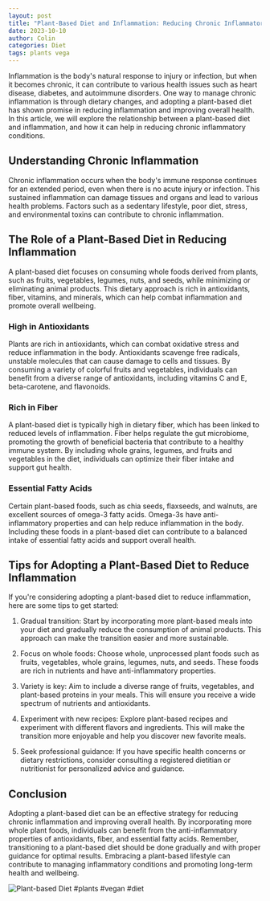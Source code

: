 ```yaml
---
layout: post
title: "Plant-Based Diet and Inflammation: Reducing Chronic Inflammatory Conditions"
date: 2023-10-10
author: Colin
categories: Diet
tags: plants vega
---
```


Inflammation is the body's natural response to injury or infection, but when it becomes chronic, it can contribute to various health issues such as heart disease, diabetes, and autoimmune disorders. One way to manage chronic inflammation is through dietary changes, and adopting a plant-based diet has shown promise in reducing inflammation and improving overall health. In this article, we will explore the relationship between a plant-based diet and inflammation, and how it can help in reducing chronic inflammatory conditions.

## Understanding Chronic Inflammation

Chronic inflammation occurs when the body's immune response continues for an extended period, even when there is no acute injury or infection. This sustained inflammation can damage tissues and organs and lead to various health problems. Factors such as a sedentary lifestyle, poor diet, stress, and environmental toxins can contribute to chronic inflammation.

## The Role of a Plant-Based Diet in Reducing Inflammation

A plant-based diet focuses on consuming whole foods derived from plants, such as fruits, vegetables, legumes, nuts, and seeds, while minimizing or eliminating animal products. This dietary approach is rich in antioxidants, fiber, vitamins, and minerals, which can help combat inflammation and promote overall wellbeing.

### High in Antioxidants

Plants are rich in antioxidants, which can combat oxidative stress and reduce inflammation in the body. Antioxidants scavenge free radicals, unstable molecules that can cause damage to cells and tissues. By consuming a variety of colorful fruits and vegetables, individuals can benefit from a diverse range of antioxidants, including vitamins C and E, beta-carotene, and flavonoids.

### Rich in Fiber

A plant-based diet is typically high in dietary fiber, which has been linked to reduced levels of inflammation. Fiber helps regulate the gut microbiome, promoting the growth of beneficial bacteria that contribute to a healthy immune system. By including whole grains, legumes, and fruits and vegetables in the diet, individuals can optimize their fiber intake and support gut health.

### Essential Fatty Acids

Certain plant-based foods, such as chia seeds, flaxseeds, and walnuts, are excellent sources of omega-3 fatty acids. Omega-3s have anti-inflammatory properties and can help reduce inflammation in the body. Including these foods in a plant-based diet can contribute to a balanced intake of essential fatty acids and support overall health.

## Tips for Adopting a Plant-Based Diet to Reduce Inflammation

If you're considering adopting a plant-based diet to reduce inflammation, here are some tips to get started:

1. Gradual transition: Start by incorporating more plant-based meals into your diet and gradually reduce the consumption of animal products. This approach can make the transition easier and more sustainable.

2. Focus on whole foods: Choose whole, unprocessed plant foods such as fruits, vegetables, whole grains, legumes, nuts, and seeds. These foods are rich in nutrients and have anti-inflammatory properties.

3. Variety is key: Aim to include a diverse range of fruits, vegetables, and plant-based proteins in your meals. This will ensure you receive a wide spectrum of nutrients and antioxidants.

4. Experiment with new recipes: Explore plant-based recipes and experiment with different flavors and ingredients. This will make the transition more enjoyable and help you discover new favorite meals.

5. Seek professional guidance: If you have specific health concerns or dietary restrictions, consider consulting a registered dietitian or nutritionist for personalized advice and guidance.

## Conclusion

Adopting a plant-based diet can be an effective strategy for reducing chronic inflammation and improving overall health. By incorporating more whole plant foods, individuals can benefit from the anti-inflammatory properties of antioxidants, fiber, and essential fatty acids. Remember, transitioning to a plant-based diet should be done gradually and with proper guidance for optimal results. Embracing a plant-based lifestyle can contribute to managing inflammatory conditions and promoting long-term health and wellbeing.

![Plant-based Diet](https://source.unsplash.com/1600x900/?plants,vegan,diet) #plants #vegan #diet
